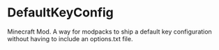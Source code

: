 # DefaultKeyConfig
Minecraft Mod. A way for modpacks to ship a default key configuration without having to include an options.txt file.
